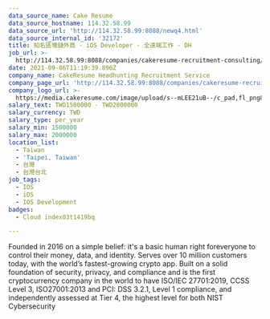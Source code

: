 ```yaml
---
data_source_name: Cake Resume
data_source_hostname: 114.32.58.99
data_source_url: 'http://114.32.58.99:8088/newq4.html'
data_source_internal_id: '32172'
title: 知名區塊鏈外商 - iOS Developer - 全遠端工作 - DH
job_url: >-
  http://114.32.58.99:8088/companies/cakeresume-recruitment-consulting/jobs/909919
date: 2021-09-06T11:19:39.896Z
company_name: CakeResume Headhunting Recruitment Service
company_page_url: 'http://114.32.58.99:8088/companies/cakeresume-recruitment-consulting'
company_logo_url: >-
  https://media.cakeresume.com/image/upload/s--mLEE21uB--/c_pad,fl_png8,h_200,w_200/v1620881212/vdbipassrdfr8omwzeq6.png
salary_text: TWD1500000 - TWD2000000
salary_currency: TWD
salary_type: per_year
salary_min: 1500000
salary_max: 2000000
location_list:
  - Taiwan
  - 'Taipei, Taiwan'
  - 台灣
  - 台灣台北
job_tags:
  - IOS
  - iOS
  - IOS Development
badges:
  - Cloud index03t1419bq

---
```


Founded in 2016 on a simple belief: it's a basic human right foreveryone to control their money, data, and identity. Serves over 10 million customers today, with the world’s fastest-growing crypto app. Built on a solid foundation of security, privacy, and compliance and is the first cryptocurrency company in the world to have ISO/IEC 27701:2019, CCSS Level 3, ISO27001:2013 and PCI: DSS 3.2.1, Level 1 compliance, and independently assessed at Tier 4, the highest level for both NIST Cybersecurity 